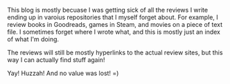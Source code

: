 This blog is mostly becuase I was getting sick of all the reviews I write ending up in varoius repositories that I myself forget about.  For example, I review books in Goodreads, games in Steam, and movies on a piece of text file.  I sometimes forget where I wrote what, and this is mostly just an index of what I'm doing.

The reviews will still be mostly hyperlinks to the actual review sites, but this way I can actually find stuff again!

Yay! Huzzah! And no value was lost! =)